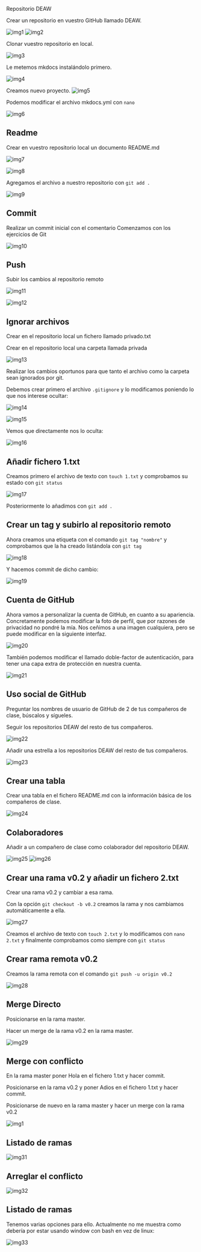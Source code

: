 Repositorio DEAW

Crear un repositorio en vuestro GitHub llamado DEAW.

![img1](/screenshots/1.jpg)
![img2](/screenshots/2.jpg)

Clonar vuestro repositorio en local.

![img3](/screenshots/3.jpg)

Le metemos mkdocs instalándolo primero.

![img4](/screenshots/4.jpg)

Creamos nuevo proyecto.
![img5](/screenshots/5.jpg)

Podemos modificar el archivo mkdocs.yml con ```nano```

![img6](/screenshots/6.jpg)


## Readme

Crear en vuestro repositorio local un documento README.md

![img7](/screenshots/7.jpg)

![img8](/screenshots/8.jpg)

Agregamos el archivo a nuestro repositorio con ```git add .```

![img9](/screenshots/9.jpg)

## Commit
Realizar un commit inicial con el comentario Comenzamos con los ejercicios de Git

![img10](/screenshots/10.jpg)

## Push
Subir los cambios al repositorio remoto

![img11](/screenshots/11.jpg)

![img12](/screenshots/12.jpg)

## Ignorar archivos
Crear en el repositorio local un fichero llamado privado.txt

Crear en el repositorio local una carpeta llamada privada

![img13](/screenshots/13.jpg)

Realizar los cambios oportunos para que tanto el archivo como la carpeta sean ignorados por git. 

Debemos crear primero el archivo ```.gitignore``` y lo modificamos poniendo lo que nos interese ocultar:

![img14](/screenshots/14.jpg)

![img15](/screenshots/15.jpg)

Vemos que directamente nos lo oculta: 

![img16](/screenshots/16.jpg)

## Añadir fichero 1.txt
Creamos primero el archivo de texto con ```touch 1.txt``` y comprobamos su estado con ```git status```

![img17](/screenshots/17.jpg)

Posteriormente lo añadimos con ```git add .```

## Crear un tag y subirlo al repositorio remoto

Ahora creamos una etiqueta con el comando ```git tag "nombre"``` y comprobamos que la ha creado listándola con ```git tag```

![img18](/screenshots/18.jpg)

Y hacemos commit de dicho cambio: 

![img19](/screenshots/19.jpg)

## Cuenta de GitHub
Ahora vamos a personalizar la cuenta de GitHub, en cuanto a su apariencia. Concretamente podemos modificar la foto de perfil, que por razones de privacidad no pondré la mía. Nos ceñimos a una imagen cualquiera, pero se puede modificar en la siguiente interfaz.

![img20](/screenshots/20.jpg)

También podemos modificar el llamado doble-factor de autenticación, para tener una capa extra de protección en nuestra cuenta.

![img21](/screenshots/21.jpg)

## Uso social de GitHub

Preguntar los nombres de usuario de GitHub de 2 de tus compañeros de clase, búscalos y sígueles.

Seguir los repositorios DEAW del resto de tus compañeros.

![img22](/screenshots/22.jpg)

Añadir una estrella a los repositorios DEAW del resto de tus compañeros.

![img23](/screenshots/23.jpg)

## Crear una tabla
Crear una tabla en el fichero README.md con la información básica de los compañeros de clase.

![img24](/screenshots/24.jpg)

## Colaboradores

Añadir a un compañero de clase como colaborador del repositorio DEAW.

![img25](/screenshots/25.jpg)
![img26](/screenshots/26.jpg)

## Crear una rama v0.2 y añadir un fichero 2.txt

Crear una rama v0.2 y cambiar a esa rama.

Con la opción ```git checkout -b v0.2``` creamos la rama y nos cambiamos automáticamente a ella.

![img27](/screenshots/27.jpg)

Creamos el archivo de texto con ```touch 2.txt``` y lo modificamos con ```nano 2.txt``` y finalmente comprobamos como siempre con ```git status```

## Crear rama remota v0.2

Creamos la rama remota con el comando ```git push -u origin v0.2```

![img28](/screenshots/28.jpg)

## Merge Directo

Posicionarse en la rama master.

Hacer un merge de la rama v0.2 en la rama master.

![img29](/screenshots/29.jpg)

## Merge con conflicto

En la rama master poner Hola en el fichero 1.txt y hacer commit.

Posicionarse en la rama v0.2 y poner Adios en el fichero 1.txt y hacer commit.

Posicionarse de nuevo en la rama master y hacer un merge con la rama v0.2

![img1](/screenshots/30.jpg)

## Listado de ramas

![img31](/screenshots/31.jpg)

## Arreglar el conflicto

![img32](/screenshots/32.jpg)

## Listado de ramas

Tenemos varias opciones para ello. Actualmente no me muestra como debería por estar usando window con bash en vez de linux:

![img33](/screenshots/33.jpg)